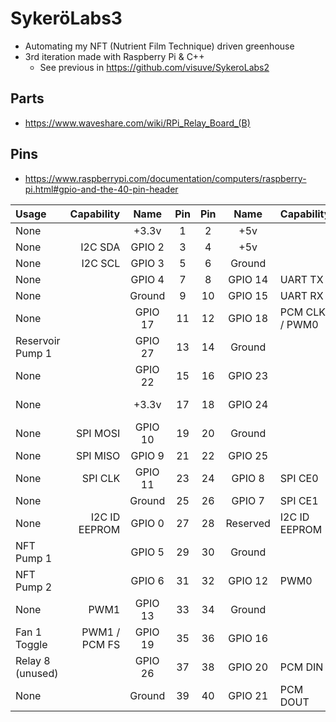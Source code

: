 # SykeröLabs3

- Automating my NFT (Nutrient Film Technique) driven greenhouse
- 3rd iteration made with Raspberry Pi & C++
	- See previous in https://github.com/visuve/SykeroLabs2

## Parts 

- https://www.waveshare.com/wiki/RPi_Relay_Board_(B)

## Pins

- https://www.raspberrypi.com/documentation/computers/raspberry-pi.html#gpio-and-the-40-pin-header

| Usage            | Capability    | Name     | Pin | Pin | Name     | Capability     | Usage            |
|:-----------------|--------------:|:--------:|:---:|:---:|:--------:|:---------------|-----------------:|
| None             |               | +3.3v    | 1   | 2   | +5v      |                | None             |
| None             | I2C SDA       | GPIO 2   | 3   | 4   | +5v      |                | None             |
| None             | I2C SCL       | GPIO 3   | 5   | 6   | Ground   |                | None             |
| None             |               | GPIO 4   | 7   | 8   | GPIO 14  | UART TX        | None             |
| None             |               | Ground   | 9   | 10  | GPIO 15  | UART RX        | None             |
| None             |               | GPIO 17  | 11  | 12  | GPIO 18  | PCM CLK / PWM0 | None             |
| Reservoir Pump 1 |               | GPIO 27  | 13  | 14  | Ground   |                | None             |
| None             |               | GPIO 22  | 15  | 16  | GPIO 23  |                | Fan 1 Tachometer |
| None             |               | +3.3v    | 17  | 18  | GPIO 24  |                | Fan 2 Tachometer |
| None             | SPI MOSI      | GPIO 10  | 19  | 20  | Ground   |                | None             |
| None             | SPI MISO      | GPIO 9   | 21  | 22  | GPIO 25  |                | None             |
| None             | SPI CLK       | GPIO 11  | 23  | 24  | GPIO 8   | SPI CE0        | None             |
| None             |               | Ground   | 25  | 26  | GPIO 7   | SPI CE1        | None             |
| None             | I2C ID EEPROM | GPIO 0   | 27  | 28  | Reserved | I2C ID EEPROM  | None             |
| NFT Pump 1       |               | GPIO 5   | 29  | 30  | Ground   |                | None             |
| NFT Pump 2       |               | GPIO 6   | 31  | 32  | GPIO 12  | PWM0           | Fan 1 & 2 PWM    |
| None             | PWM1          | GPIO 13  | 33  | 34  | Ground   |                | None             |
| Fan 1 Toggle     | PWM1 / PCM FS | GPIO 19  | 35  | 36  | GPIO 16  |                | Reservoir Pump 2 |
| Relay 8 (unused) |               | GPIO 26  | 37  | 38  | GPIO 20  | PCM DIN        | Fan 2 Toggle     |
| None             |               | Ground   | 39  | 40  | GPIO 21  | PCM DOUT       | Relay 7 (unused) |
